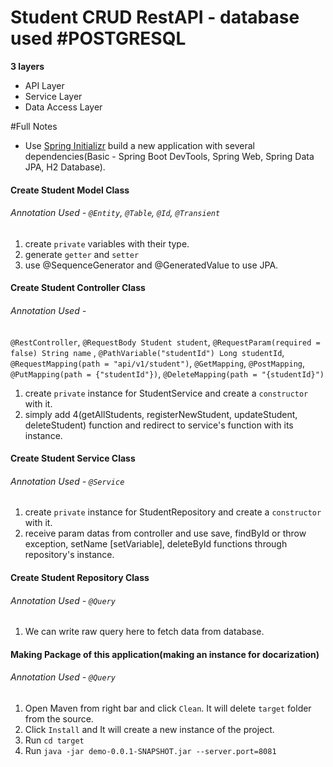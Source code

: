 # Student CRUD RestAPI - database used #POSTGRESQL

**3 layers**
* API Layer
* Service Layer
* Data Access Layer

#Full Notes

* Use [Spring Initializr](https://start.spring.io/) build a new application with several dependencies(Basic - Spring Boot DevTools, Spring Web, Spring Data JPA, H2 Database). 

#### Create Student Model Class
###### Annotation Used - `@Entity`, `@Table`, `@Id`, `@Transient`
1. create `private` variables with their type.
2. generate `getter` and `setter`
3. use @SequenceGenerator and @GeneratedValue to use JPA.



#### Create Student Controller Class
###### Annotation Used - 
`@RestController`, `@RequestBody Student student`, `@RequestParam(required = false) String name` , `@PathVariable("studentId") Long studentId`, `@RequestMapping(path = "api/v1/student")`, `@GetMapping`, `@PostMapping`, `@PutMapping(path = {"studentId"})`, `@DeleteMapping(path = "{studentId}")`
1.  create `private` instance for StudentService and create a `constructor` with it. 
2.  simply add 4(getAllStudents, registerNewStudent, updateStudent, deleteStudent) function and redirect to service's function with its instance.


#### Create Student Service Class
###### Annotation Used - `@Service`
1.  create `private` instance for StudentRepository and create a `constructor` with it.
2.  receive param datas from controller and use save, findById or throw exception, setName [setVariable], deleteById functions through repository's instance.


#### Create Student Repository Class
###### Annotation Used - `@Query`
1.  We can write raw query here to fetch data from database.


#### Making Package of this application(making an instance for docarization)
###### Annotation Used - `@Query`
1. Open Maven from right bar and click `Clean`. It will delete `target` folder from the source.
2. Click `Install` and It will create a new instance of the project.
3. Run `cd target`
4. Run `java -jar demo-0.0.1-SNAPSHOT.jar --server.port=8081`



